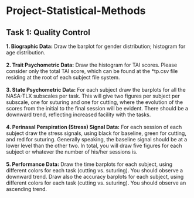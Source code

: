 # Project-Statistical-Methods

## Task 1: Quality Control ##
**1. Biographic Data:** Draw the barplot for gender distribution; histogram for age distribution. </br></br>
**2. Trait Psychometric Data:** Draw the histogram for TAI scores. Please consider only the total TAI score, which can be found at the *tp.csv file residing at the root of each subject file system.</br></br>
**3. State Psychometric Data:** For each subject draw the barplots for all the NASA-TLX subscales per task. This will give two figures per subject per subscale, one for suturing and one for cutting, where the evolution of the scores from the initial to the final session will be evident. There should be a downward trend, reflecting increased facility with the tasks.</br></br>
**4. Perinasal Perspiration (Stress) Signal Data:** For each session of each subject draw the stress signals, using black for baseline, green for cutting, and red for suturing. Generally speaking, the baseline signal should be at a lower level than the other two. In total, you will draw five figures for each subject or whatever the number of his/her sessions is.</br></br>
**5. Performance Data:** Draw the time barplots for each subject, using different colors for each task (cutting vs. suturing). You should observe a downward trend. Draw also the accuracy barplots for each subject, using different colors for each task (cutting vs. suturing). You should observe an ascending trend.</br></br>
